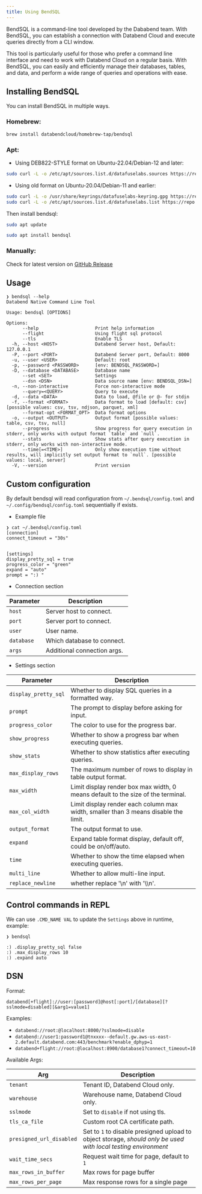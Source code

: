 ```yaml
---
title: Using BendSQL
---
```


BendSQL is a command-line tool developed by the Dababend team. With BendSQL, you can establish a connection with Databend Cloud and execute queries directly from a CLI window.

This tool is particularly useful for those who prefer a command line interface and need to work with Databend Cloud on a regular basis. With BendSQL, you can easily and efficiently manage their databases, tables, and data, and perform a wide range of queries and operations with ease.

## Installing BendSQL

You can install BendSQL in multiple ways.

### Homebrew:

```bash
brew install databendcloud/homebrew-tap/bendsql
```

### Apt:

* Using DEB822-STYLE format on Ubuntu-22.04/Debian-12 and later:

```bash
sudo curl -L -o /etc/apt/sources.list.d/datafuselabs.sources https://repo.databend.rs/deb/datafuselabs.sources
```

* Using old format on Ubuntu-20.04/Debian-11 and earlier:

```bash
sudo curl -L -o /usr/share/keyrings/datafuselabs-keyring.gpg https://repo.databend.rs/deb/datafuselabs.gpg
sudo curl -L -o /etc/apt/sources.list.d/datafuselabs.list https://repo.databend.rs/deb/datafuselabs.list
```

Then install bendsql:

```bash
sudo apt update

sudo apt install bendsql
```

### Manually:

Check for latest version on [GitHub Release](https://github.com/datafuselabs/bendsql/releases)

## Usage

```
❯ bendsql --help
Databend Native Command Line Tool

Usage: bendsql [OPTIONS]

Options:
      --help                     Print help information
      --flight                   Using flight sql protocol
      --tls                      Enable TLS
  -h, --host <HOST>              Databend Server host, Default: 127.0.0.1
  -P, --port <PORT>              Databend Server port, Default: 8000
  -u, --user <USER>              Default: root
  -p, --password <PASSWORD>      [env: BENDSQL_PASSWORD=]
  -D, --database <DATABASE>      Database name
      --set <SET>                Settings
      --dsn <DSN>                Data source name [env: BENDSQL_DSN=]
  -n, --non-interactive          Force non-interactive mode
      --query=<QUERY>            Query to execute
  -d, --data <DATA>              Data to load, @file or @- for stdin
  -f, --format <FORMAT>          Data format to load [default: csv] [possible values: csv, tsv, ndjson, parquet, xml]
      --format-opt <FORMAT_OPT>  Data format options
  -o, --output <OUTPUT>          Output format [possible values: table, csv, tsv, null]
      --progress                 Show progress for query execution in stderr, only works with output format `table` and `null`.
      --stats                    Show stats after query execution in stderr, only works with non-interactive mode.
      --time[=<TIME>]            Only show execution time without results, will implicitly set output format to `null`. [possible values: local, server]
  -V, --version                  Print version
```

## Custom configuration

By default bendsql will read configuration from `~/.bendsql/config.toml` and `~/.config/bendsql/config.toml`
 sequentially if exists.

- Example file
```
❯ cat ~/.bendsql/config.toml
[connection]
connect_timeout = "30s"


[settings]
display_pretty_sql = true
progress_color = "green"
expand = "auto"
prompt = ":) "
```

- Connection section

| Parameter | Description |
|---|---|
| `host` | Server host to connect. |
| `port` | Server port to connect. |
| `user` | User name. |
| `database` | Which database to connect. |
| `args` | Additional connection args. |


- Settings section

| Parameter | Description |
|---|---|
| `display_pretty_sql` | Whether to display SQL queries in a formatted way. |
| `prompt` | The prompt to display before asking for input. |
| `progress_color` | The color to use for the progress bar. |
| `show_progress` | Whether to show a progress bar when executing queries. |
| `show_stats` | Whether to show statistics after executing queries. |
| `max_display_rows` | The maximum number of rows to display in table output format. |
| `max_width` | Limit display render box max width, 0 means default to the size of the terminal. |
| `max_col_width` | Limit display render each column max width, smaller than 3 means disable the limit. |
| `output_format` | The output format to use. |
| `expand` | Expand table format display, default off, could be on/off/auto. |
| `time` | Whether to show the time elapsed when executing queries. |
| `multi_line` | Whether to allow multi-line input. |
| `replace_newline` | whether replace '\n' with '\\\n'. |


## Control commands in REPL

We can use `.CMD_NAME VAL` to update the `Settings` above in runtime, example:
```
❯ bendsql

:) .display_pretty_sql false
:) .max_display_rows 10
:) .expand auto
```

## DSN

Format:
```
databend[+flight]://user:[password]@host[:port]/[database][?sslmode=disabled][&arg1=value1]
```

Examples:

- `databend://root:@localhost:8000/?sslmode=disable`
- `databend://user1:password1@tnxxxx--default.gw.aws-us-east-2.default.databend.com:443/benchmark?enable_dphyp=1`
- `databend+flight://root:@localhost:8900/database1?connect_timeout=10`


Available Args:

| Arg | Description |
|---|---|
| `tenant` | Tenant ID, Databend Cloud only. |
| `warehouse` | Warehouse name, Databend Cloud only. |
| `sslmode` | Set to `disable` if not using tls. |
| `tls_ca_file` | Custom root CA certificate path. |
| `presigned_url_disabled` | Set to `1` to disable presigned upload to object storage, *should only be used with local testing environment* |
| `wait_time_secs` | Request wait time for page, default to `1` |
| `max_rows_in_buffer` | Max rows for page buffer |
| `max_rows_per_page` | Max response rows for a single page |